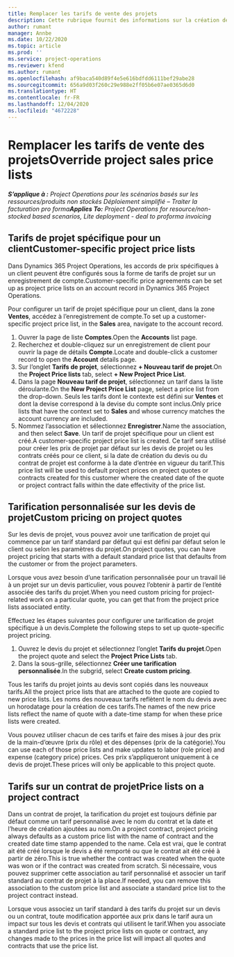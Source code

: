 ```yaml
---
title: Remplacer les tarifs de vente des projets
description: Cette rubrique fournit des informations sur la création de listes de prix de vente personnalisées.
author: rumant
manager: Annbe
ms.date: 10/22/2020
ms.topic: article
ms.prod: ''
ms.service: project-operations
ms.reviewer: kfend
ms.author: rumant
ms.openlocfilehash: af9baca540d89f4e5e616bdfdd6111bef29abe28
ms.sourcegitcommit: 656a9d03f260c29e988e2ff05b6e07ae0365d6d0
ms.translationtype: HT
ms.contentlocale: fr-FR
ms.lasthandoff: 12/04/2020
ms.locfileid: "4672228"
---
```

# <a name="override-project-sales-price-lists"></a><span data-ttu-id="f8487-103">Remplacer les tarifs de vente des projets</span><span class="sxs-lookup"><span data-stu-id="f8487-103">Override project sales price lists</span></span>

<span data-ttu-id="f8487-104">_**S’applique à :** Project Operations pour les scénarios basés sur les ressources/produits non stockés Déploiement simplifié – Traiter la facturation pro forma_</span><span class="sxs-lookup"><span data-stu-id="f8487-104">_**Applies To:** Project Operations for resource/non-stocked based scenarios, Lite deployment - deal to proforma invoicing_</span></span>

## <a name="customer-specific-project-price-lists"></a><span data-ttu-id="f8487-105">Tarifs de projet spécifique pour un client</span><span class="sxs-lookup"><span data-stu-id="f8487-105">Customer-specific project price lists</span></span>

<span data-ttu-id="f8487-106">Dans Dynamics 365 Project Operations, les accords de prix spécifiques à un client peuvent être configurés sous la forme de tarifs de projet sur un enregistrement de compte.</span><span class="sxs-lookup"><span data-stu-id="f8487-106">Customer-specific price agreements can be set up as project price lists on an account record in Dynamics 365 Project Operations.</span></span>

<span data-ttu-id="f8487-107">Pour configurer un tarif de projet spécifique pour un client, dans la zone **Ventes**, accédez à l’enregistrement de compte.</span><span class="sxs-lookup"><span data-stu-id="f8487-107">To set up a customer-specific project price list, in the **Sales** area, navigate to the account record.</span></span>

1. <span data-ttu-id="f8487-108">Ouvrer la page de liste **Comptes**.</span><span class="sxs-lookup"><span data-stu-id="f8487-108">Open the **Accounts** list page.</span></span>
2. <span data-ttu-id="f8487-109">Recherchez et double-cliquez sur un enregistrement de client pour ouvrir la page de détails **Compte**.</span><span class="sxs-lookup"><span data-stu-id="f8487-109">Locate and double-click a customer record to open the **Account** details page.</span></span>
3. <span data-ttu-id="f8487-110">Sur l’onglet **Tarifs de projet**, sélectionnez **+ Nouveau tarif de projet**.</span><span class="sxs-lookup"><span data-stu-id="f8487-110">On the **Project Price lists** tab, select **+ New Project Price List**.</span></span>
4. <span data-ttu-id="f8487-111">Dans la page **Nouveau tarif de projet**, sélectionnez un tarif dans la liste déroulante.</span><span class="sxs-lookup"><span data-stu-id="f8487-111">On the **New Project Price List** page, select a price list from the drop-down.</span></span> <span data-ttu-id="f8487-112">Seuls les tarifs dont le contexte est défini sur **Ventes** et dont la devise correspond à la devise du compte sont inclus.</span><span class="sxs-lookup"><span data-stu-id="f8487-112">Only price lists that have the context set to **Sales** and whose currency matches the account currency are included.</span></span>
5. <span data-ttu-id="f8487-113">Nommez l’association et sélectionnez **Enregistrer**.</span><span class="sxs-lookup"><span data-stu-id="f8487-113">Name the association, and then select **Save**.</span></span> <span data-ttu-id="f8487-114">Un tarif de projet spécifique pour un client est créé.</span><span class="sxs-lookup"><span data-stu-id="f8487-114">A customer-specific project price list is created.</span></span> <span data-ttu-id="f8487-115">Ce tarif sera utilisé pour créer les prix de projet par défaut sur les devis de projet ou les contrats créés pour ce client, si la date de création du devis ou du contrat de projet est conforme à la date d’entrée en vigueur du tarif.</span><span class="sxs-lookup"><span data-stu-id="f8487-115">This price list will be used to default project prices on project quotes or contracts created for this customer where the created date of the quote or project contract falls within the date effectivity of the price list.</span></span>

## <a name="custom-pricing-on-project-quotes"></a><span data-ttu-id="f8487-116">Tarification personnalisée sur les devis de projet</span><span class="sxs-lookup"><span data-stu-id="f8487-116">Custom pricing on project quotes</span></span>

<span data-ttu-id="f8487-117">Sur les devis de projet, vous pouvez avoir une tarification de projet qui commence par un tarif standard par défaut qui est défini par défaut selon le client ou selon les paramètres du projet.</span><span class="sxs-lookup"><span data-stu-id="f8487-117">On project quotes, you can have project pricing that starts with a default standard price list that defaults from the customer or from the project parameters.</span></span>

<span data-ttu-id="f8487-118">Lorsque vous avez besoin d’une tarification personnalisée pour un travail lié à un projet sur un devis particulier, vous pouvez l’obtenir à partir de l’entité associée des tarifs du projet.</span><span class="sxs-lookup"><span data-stu-id="f8487-118">When you need custom pricing for project-related work on a particular quote, you can get that from the project price lists associated entity.</span></span>

<span data-ttu-id="f8487-119">Effectuez les étapes suivantes pour configurer une tarification de projet spécifique à un devis.</span><span class="sxs-lookup"><span data-stu-id="f8487-119">Complete the following steps to set up quote-specific project pricing.</span></span>

1. <span data-ttu-id="f8487-120">Ouvrez le devis du projet et sélectionnez l’onglet **Tarifs du projet**.</span><span class="sxs-lookup"><span data-stu-id="f8487-120">Open the project quote and select the **Project Price Lists** tab.</span></span>
2. <span data-ttu-id="f8487-121">Dans la sous-grille, sélectionnez **Créer une tarification personnalisée**.</span><span class="sxs-lookup"><span data-stu-id="f8487-121">In the subgrid, select **Create custom pricing**.</span></span>

<span data-ttu-id="f8487-122">Tous les tarifs du projet joints au devis sont copiés dans les nouveaux tarifs.</span><span class="sxs-lookup"><span data-stu-id="f8487-122">All the project price lists that are attached to the quote are copied to new price lists.</span></span> <span data-ttu-id="f8487-123">Les noms des nouveaux tarifs reflètent le nom du devis avec un horodatage pour la création de ces tarifs.</span><span class="sxs-lookup"><span data-stu-id="f8487-123">The names of the new price lists reflect the name of quote with a date-time stamp for when these price lists were created.</span></span>

<span data-ttu-id="f8487-124">Vous pouvez utiliser chacun de ces tarifs et faire des mises à jour des prix de la main-d’œuvre (prix du rôle) et des dépenses (prix de la catégorie).</span><span class="sxs-lookup"><span data-stu-id="f8487-124">You can use each of those price lists and make updates to labor (role price) and expense (category price) prices.</span></span> <span data-ttu-id="f8487-125">Ces prix s’appliqueront uniquement à ce devis de projet.</span><span class="sxs-lookup"><span data-stu-id="f8487-125">These prices will only be applicable to this project quote.</span></span>

## <a name="price-lists-on-a-project-contract"></a><span data-ttu-id="f8487-126">Tarifs sur un contrat de projet</span><span class="sxs-lookup"><span data-stu-id="f8487-126">Price lists on a project contract</span></span>

<span data-ttu-id="f8487-127">Dans un contrat de projet, la tarification du projet est toujours définie par défaut comme un tarif personnalisé avec le nom du contrat et la date et l’heure de création ajoutées au nom.</span><span class="sxs-lookup"><span data-stu-id="f8487-127">On a project contract, project pricing always defaults as a custom price list with the name of contract and the created date time stamp appended to the name.</span></span> <span data-ttu-id="f8487-128">Cela est vrai, que le contrat ait été créé lorsque le devis a été remporté ou que le contrat ait été créé à partir de zéro.</span><span class="sxs-lookup"><span data-stu-id="f8487-128">This is true whether the contract was created when the quote was won or if the contract was created from scratch.</span></span> <span data-ttu-id="f8487-129">Si nécessaire, vous pouvez supprimer cette association au tarif personnalisé et associer un tarif standard au contrat de projet à la place.</span><span class="sxs-lookup"><span data-stu-id="f8487-129">If needed, you can remove this association to the custom price list and associate a standard price list to the project contract instead.</span></span>

<span data-ttu-id="f8487-130">Lorsque vous associez un tarif standard à des tarifs du projet sur un devis ou un contrat, toute modification apportée aux prix dans le tarif aura un impact sur tous les devis et contrats qui utilisent le tarif.</span><span class="sxs-lookup"><span data-stu-id="f8487-130">When you associate a standard price list to the project price lists on quote or contract, any changes made to the prices in the price list will impact all quotes and contracts that use the price list.</span></span>
